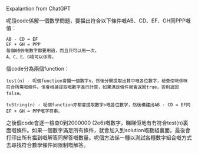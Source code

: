 Expalantion from ChatGPT

呢段code係解一個數學問題，要揾出符合以下條件嘅AB、CD、EF、GH同PPP嘅值：

    AB - CD = EF
    EF + GH = PPP
    每個0到9嘅數字都要用過，而且只可以用一次。
    A、C、E、G唔可以係零。

個code分為兩個function：

    test(n) - 呢個function會攞一個數字n，然後分開提取出其中嘅各位數字，檢查佢哋係咪符合所需嘅條件。佢會根據提取嘅數字進行計算，如果滿足條件就會返回true，否則返回false。

    toString(n) - 呢個function亦都會提取數字n嘅各位數字，然後構建出AB - CD = EF同EF + GH = PPP嘅字符串。

之後個code會逐一檢查0到2000000 (2e6)嘅數字，睇睇佢地有冇符合test(n)裏面嘅條件。如果一個數字滿足所有條件，就會加入到solution嘅數組裏面。最後會打印出所有揾到嘅解答同解答嘅數量。呢個方法係一種以測試各種數字組合嘅方式去尋找符合數學條件同限制嘅解答。
